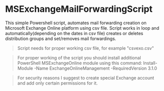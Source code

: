 # MSExchangeMailForwardingScript
This simple Powershell script, automates mail forwarding creation on Microsoft Exchange Online platform using csv file. 
Script works in loop and automatically(depending on the dates in csv file)  creates or  deletes distribution groups and set/removes mail forwardings.   


>Script needs for proper working csv file, for example  "csvexo.csv"

>For proper working of the script you should install additional PowerShell MSExchangeOnline module using this command:
    Install-Module -Name ExchangeOnlineManagement -RequiredVersion 3.1.0


>For security reasons I suggest to create special Exchange account and add only certain permissions for it.
      
      




